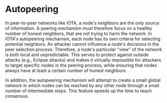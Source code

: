 # Autopeering

In peer-to-peer networks like IOTA, a node's neighbors are the only source of information. A peering mechanism must therefore focus on a healthy number of honest neighbors, that are not trying to harm the network. In IOTA's autopeering mechanism, each node has its own criteria for selecting potential neighbors. An attacker cannot influence a node's decisions in the peer selection process. Therefore, a node's particular "view" of the network is both local and unpredictable. This serves to protect against outside attacks (e.g., Eclipse attacks) and makes it virtually impossible for attackers to target specific nodes in the peering process, while ensuring that nodes always have at least a certain number of honest neighbors.

In addition, the autopeering mechanism will attempt to create a small global network in which nodes can be reached by any other node through a small number of intermediate steps. This feature speeds up the time to reach consensus.
